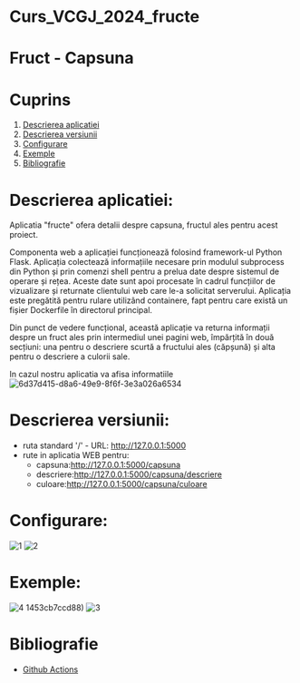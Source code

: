 # Curs_VCGJ_2024_fructe
# Fruct - Capsuna
# Cuprins

1. [Descrierea aplicatiei](#descrierea-aplicatiei)
1. [Descrierea versiunii](#descrierea-versiunii)
1. [Configurare](#configurare)
1. [Exemple](#exemple)
1. [Bibliografie](#bibliografie)

 # Descrierea aplicatiei:
 Aplicatia "fructe" ofera detalii despre capsuna, fructul ales pentru acest proiect.


Componenta web a aplicației funcționează folosind framework-ul Python Flask. Aplicația colectează informațiile necesare prin modulul subprocess din Python și prin comenzi shell pentru a prelua date despre sistemul de operare și rețea. Aceste date sunt apoi procesate în cadrul funcțiilor de vizualizare și returnate clientului web care le-a solicitat serverului. Aplicația este pregătită pentru rulare utilizând containere, fapt pentru care există un fișier Dockerfile în directorul principal.

Din punct de vedere funcțional, această aplicație va returna informații despre un fruct ales prin intermediul unei pagini web, împărțită în două secțiuni: una pentru o descriere scurtă a fructului ales (căpșună) și alta pentru o descriere a culorii sale.
 

 In cazul nostru aplicatia va afisa informatiile 
![6d37d415-d8a6-49e9-8f6f-3e3a026a6534](https://github.com/beluflorentina/Curs_VCGJ_2024_fructe/assets/169368631/2b8ab5e0-0e4d-4147-934a-98424d6df9eb)


 # Descrierea versiunii:

 * ruta standard '/' - URL: http://127.0.0.1:5000
 * rute in aplicatia WEB pentru:
   * capsuna:http://127.0.0.1:5000/capsuna
   * descriere:http://127.0.0.1:5000/capsuna/descriere
   * culoare:http://127.0.0.1:5000/capsuna/culoare

# Configurare:
   ![1](https://github.com/beluflorentina/Curs_VCGJ_2024_fructe/assets/169368631/ff2ca5e5-88eb-4183-91e5-2b42656f9a91)
![2](https://github.com/beluflorentina/Curs_VCGJ_2024_fructe/assets/169368631/62945af4-786c-429d-8286-242edab1cffd)



# Exemple:
![4](https://github.com/beluflorentina/Curs_VCGJ_2024_fructe/assets/169368631/eca55407-7996-41a8-a2f1-4f53c36d77ec)
1453cb7ccd88)
![3](https://github.com/beluflorentina/Curs_VCGJ_2024_fructe/assets/169368631/20b6f196-f86f-474f-bc88-83b8be6e65a7)

# Bibliografie
- [Github Actions](https://docs.github.com/en/actions)
